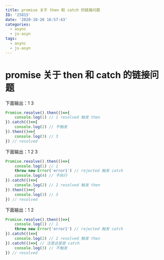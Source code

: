 ```yaml
---
title: promise 关于 then 和 catch 的链接问题
ID: '25815'
date: '2020-10-20 16:57:43'
categories:
  - async
  - js-asyn
tags:
  - async
  - js-asyn
---
```


# promise 关于 then 和 catch 的链接问题

下面输出：1 3

``` js 
Promise.resolve().then(()=>{
    console.log(1) // 1 resolved 触发 then
}).catch(()=>{
    console.log(2) // 不触发
}).then(()=>{
    console.log(3) // 3
}) // resolved
```

下面输出：1 2 3

``` js 
Promise.resolve().then(()=>{
    console.log(1) // 1
    throw new Error('error1') // rejected 触发 catch
    console.log(4) // 不执行
}).catch(()=>{
    console.log(2) // 2 resolved 触发 then
}).then(()=>{
    console.log(3) // 3
}) // resolved
```

下面输出：1 2

``` js 
Promise.resolve().then(()=>{
    console.log(1) // 1
    throw new Error('error1') // rejected 触发 catch
}).catch(()=>{
    console.log(2) // 2 resolved 触发 then
}).catch(()=>{ // 注意这里是 catch
    console.log(3) // 不触发
}) // resolved
```
 
 
 
 
 
 
 
 
 
 
 
 
 
 
 
 
 
 
 
 
 
 
 
 
 
